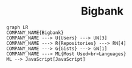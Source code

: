 <h1 align="center">Bigbank</h1>

```mermaid
graph LR
COMPANY_NAME{Bigbank}
COMPANY_NAME ---> U{Users} ---> UN[3]
COMPANY_NAME ---> R{Repositories} ---> RN[4]
COMPANY_NAME ---> G{Gists} ---> GN[1]
COMPANY_NAME ---> ML{Most Used<br>Languages}
ML --> JavaScript[JavaScript]
```
